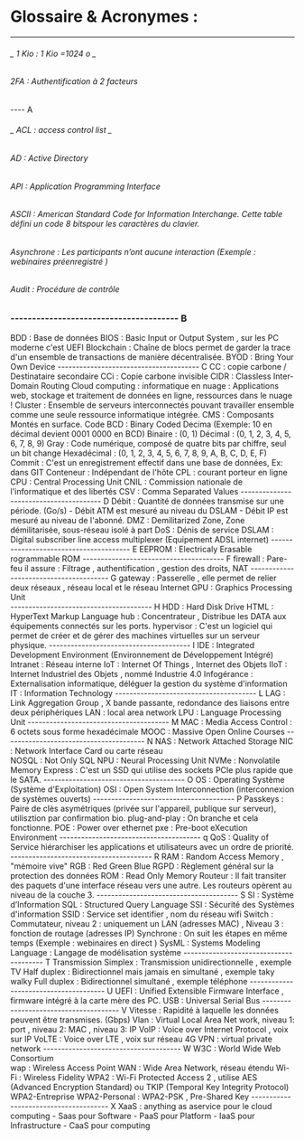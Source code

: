# Glossaire & Acronymes : 

----
###### _ 1 Kio            :  1 Kio =1024 o  _
###### 2FA              :  Authentification à 2 facteurs 

----  A
 ###### _ ACL             :  access control list _
 ###### AD              :  Active Directory
 ###### API             :  Application Programming Interface 
 ###### ASCII           :  American Standard Code for Information Interchange. Cette table défini un code 8 bitspour les caractères du clavier.
 ###### Asynchrone      :  Les participants n’ont aucune interaction (Exemple : webinaires préenregistré )
 ###### Audit           :  Procédure de contrôle
### ---------------------------------------                                                                                                B
 BDD             :  Base de données
 BIOS            :  Basic Input or Output System , sur les PC moderne c'est UEFI
 Blockchain      :  Chaîne de blocs permet de garder la trace d'un ensemble de transactions de manière décentralisée.
 BYOD            :  Bring Your Own Device
---------------------------------------                                                                                                C
 CC              :  copie carbone  / Destinataire secondaire
 CCi             :  Copie carbone invisible
 CIDR            :  Classless Inter-Domain Routing
 Cloud computing :  informatique en nuage : Applications web, stockage et traitement de données en ligne, ressources dans le nuage !
 Cluster         :  Ensemble de serveurs interconnectés pouvant travailler ensemble comme une seule ressource informatique intégrée.
 CMS             :  Composants Montés en surface.
 Code
   BCD           :  Binary Coded Decima  (Exemple: 10 en décimal devient 0001 0000 en BCD)
   Binaire       :  (0, 1) 
   Décimal       :  (0, 1, 2, 3, 4, 5, 6, 7, 8, 9)
   Gray          :  Code numérique, composé de quatre bits par chiffre, seul un bit change
   Hexadécimal   :  (0, 1, 2, 3, 4, 5, 6, 7, 8, 9, A, B, C, D, E, F)
 Commit          :  C'est un enregistrement effectif dans une base de données, Ex: dans GIT 
 Conteneur       :  Indépendant de l'hôte
 CPL             :  courant porteur en ligne 
 CPU             :  Central Processing Unit
 CNIL            :  Commission nationale de l'informatique et des libertés 
 CSV             :  Comma Separated Values
 ---------------------------------------                                                                                                D 
 Débit           :  Quantité de données transmise sur une période. (Go/s)
                   - Débit ATM est mesuré au niveau du DSLAM
                   - Débit IP est mesuré au niveau de l'abonné.
 DMZ             :  Demilitarized Zone, Zone démilitarisée, sous-réseau isolé à part
 DoS             :  Dénis de service
 DSLAM           :  Digital subscriber line access multiplexer (Equipement ADSL internet)
---------------------------------------                                                                                                 E 
 EEPROM          :  Electricaly Erasable rogrammable ROM
---------------------------------------                                                                                                 F 
 firewall        :  Pare-feu il assure : Filtrage , authentification , gestion des droits, NAT
---------------------------------------                                                                                                 G
 gateway         :  Passerelle , elle permet de relier deux réseaux , réseau local et le réseau Internet
 GPU             :  Graphics Processing Unit          
---------------------------------------                                                                                                 H
 HDD             :  Hard Disk Drive
 HTML            :  HyperText Markup Language
 hub             :  Concentrateur , Distribue les DATA aux équipements connectés sur les ports.
 hypervisor      :  C'est un logiciel qui permet de créer et de gérer des machines virtuelles sur un serveur physique.
---------------------------------------                                                                                                 I
 IDE             :  Integrated Development Environment (Environnement de Développement Intégré)
 Intranet        :  Réseau interne
 IoT             :  Internet Of Things , Internet des Objets 
 IIoT            :  Internet Industriel des Objets , nommé Industrie 4.0
 Infogérance     :  Externalisation informatique, déléguer la gestion du système d'information
 IT              :  Information Technology
---------------------------------------                                                                                                 L
 LAG             :  Link Aggregation Group  , X bande passante, redondance des liaisons entre deux périphériques 
 LAN             :  local area network
 LPU             :  Language Processing Unit
---------------------------------------                                                                                                 M
 MAC             :  Media Access Control          : 6 octets sous forme hexadécimale 
 MOOC            :  Massive Open Online Courses
 ---------------------------------------                                                                                                N
 NAS             :  Network Attached Storage
 NIC             :  Network Interface Card ou carte réseau  
 NOSQL           :  Not Only SQL
 NPU             :  Neural Processing Unit
 NVMe            :  Nonvolatile Memory Express    : C'est un SSD qui utilise des sockets PCIe plus rapide que le SATA.
---------------------------------------                                                                                                O
 OS              :  Operating Système (Système d'Exploitation)
 OSI             :  Open System Interconnection (interconnexion de systèmes ouverts)
---------------------------------------                                                                                                P
 Passkeys        :  Paire de clès asymétriques (privée sur l'appareil, publique sur serveur), utilisztion par confirmation bio.
 plug-and-play   :  On branche et cela fonctionne.
 POE             :  Power over ethernet
 pxe             :  Pre-boot eXecution Environment
---------------------------------------                                                                                                q 
 QoS             :  Quality of Service   hiérarchiser les applications et utilisateurs avec un ordre de priorité.
---------------------------------------                                                                                                R
 RAM             :  Random Access Memory , "mémoire vive"
 RGB             :  Red Green Blue
 RGPD            :  Règlement général sur la protection des données 
 ROM             :  Read Only Memory
 Routeur         :  Il fait transiter des paquets d'une interface réseau vers une autre. Les routeurs opèrent au niveau de la couche 3. 
---------------------------------------                                                                                                S
 SI              :  Système d’Information
 SQL             :  Structured Query Language
 SSI             :  Sécurité des Systèmes d'information
 SSID            :  Service set identifier , nom du réseau wifi
 Switch          :  Commutateur, niveau 2 : uniquement un LAN (adresses MAC)  , Niveau 3 :  fonction de routage (adresses IP)
 Synchrone       :  On suit les étapes en même temps (Exemple : webinaires en direct )
 SysML           :  Systems Modeling Language : Langage de modélisation système
---------------------------------------                                                                                                T
 Transmission 
   Simplex       :  Transmission unidirectionnelle , exemple TV
   Half duplex   :  Bidirectionnel mais jamais en simultané , exemple taky walky
   Full duplex   :  Bidirectionnel simultané , exemple téléphone
--------------------------------------                                                                                                 U
 UEFI            :  Unified Extensible Firmware Interface , firmware intégré à la carte mère des PC.
 USB             :  Universal Serial Bus
--------------------------------------                                                                                                 V
 Vitesse         :  Rapidité à laquelle les données peuvent être transmises. (Gbps)
 Vlan            :  Virtual Local Area Net work, niveau 1: port , niveau 2: MAC , niveau 3: IP 
 VoIP            :  Voice over Internet Protocol , voix sur IP
 VoLTE           :  Voice over LTE , voix sur réseau 4G
 VPN             :  virtual private network
--------------------------------------                                                                                                 W
 W3C             :  World Wide Web Consortium        
 wap             :  Wireless Access Point
 WAN             :  Wide Area Network, réseau étendu
 Wi-Fi           :  Wireless Fidelity 
 WPA2            :  Wi-Fi Protected Access 2 , utilise AES (Advanced Encryption Standard) ou TKIP (Temporal Key Integrity Protocol)
                                            WPA2-Entreprise
                                            WPA2-Personal       : WPA2-PSK , Pre-Shared Key 
--------------------------------------                                                                                                 X
 XaaS           :  anything as aservice pour le cloud computing
                         - Saas pour Software
                         - PaaS pour Platform
                         - IaaS pour Infrastructure
                         - CaaS pour computing
